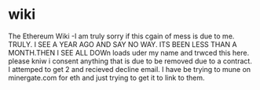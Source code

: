 # wiki
The Ethereum Wiki -I am truly sorry if this cgain of mess is due to me. TRULY.  I SEE A YEAR AGO AND SAY NO WAY. ITS BEEN LESS THAN A MONTH.THEN I SEE ALL DOWn loads uder my name and trwced this  here. please kniw i consent  anything that is due to be removed due to a contract. I  attemped to get 2 and recieved decline email. I  have be trying to mune on minergate.com for eth and just trying to get it to link to them. 
